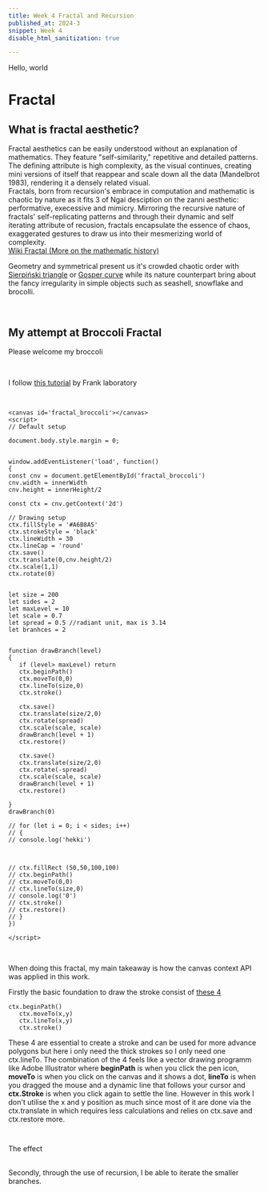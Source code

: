 ```yaml
---
title: Week 4 Fractal and Recursion 
published_at: 2024-3
snippet: Week 4
disable_html_sanitization: true

---
```


Hello, world


# Fractal 
## What is fractal aesthetic?

Fractal aesthetics can be easily understood without an explanation of mathematics. They feature "self-similarity," repetitive and detailed patterns. The defining attribute is high complexity, as the visual continues, creating mini versions of itself that reappear and scale down all the data (Mandelbrot 1983), rendering it a densely related visual. <br>
Fractals, born from recursion's embrace in computation and mathematic is chaotic by nature as it fits 3 of Ngai desciption on the zanni aesthetic: performative, execessive and mimicry. 
Mirroring the recursive nature of fractals' self-replicating patterns and through their dynamic and self iterating attribute of recusion, fractals encapsulate the essence of chaos, exaggerated gestures to draw us into their mesmerizing world of complexity.<br>
[Wiki Fractal (More on the mathematic history)](https://en.wikipedia.org/wiki/Fractal) <br>


Geometry and symmetrical present us it's crowded chaotic order with [Sierpiński triangle](https://en.wikipedia.org/wiki/Sierpi%C5%84ski_triangle) or [Gosper curve](https://en.wikipedia.org/wiki/Fractal_curve) while its nature counterpart bring about the fancy irregularity in simple objects such as seashell, snowflake and brocolli.

<br>

## My attempt at Broccoli Fractal
Please welcome my broccoli

<br>

I follow [this tutorial](https://www.youtube.com/watch?v=dQKYao-daYw&t=1693s) by Frank laboratory

<br>

<canvas id='fractal_broccoli'></canvas>
<script>
// Default setup

document.body.style.margin = 0;


window.addEventListener('load', function()
{
const cnv = document.getElementById('fractal_broccoli')
cnv.width = innerWidth
cnv.height = innerHeight/2

const ctx = cnv.getContext('2d')

// Drawing setup
ctx.fillStyle = '#A6B8A5'
ctx.strokeStyle = '#A6B8A5'
ctx.lineWidth = 30
ctx.lineCap = 'round'
ctx.save()
ctx.translate(0,cnv.height/2)
ctx.scale(1,1)
ctx.rotate(0)


let size = 200
let sides = 2
let maxLevel = 10
let scale = 0.7
let spread = 0.5 //radiant unit, max is 3.14
let branhces = 2


function drawBranch(level)
{
   if (level> maxLevel) return
    if (level > 7) {
        ctx.strokeStyle = '#02590F'; // New stroke color
    }
    else {
      ctx.strokeStyle = '#A6B8A5'
    }
   ctx.beginPath()
   ctx.moveTo(0,0)
   ctx.lineTo(size,0)
   ctx.stroke()

   ctx.save()
   ctx.translate(size/2,0)
   ctx.rotate(spread)
   ctx.scale(scale, scale)
   drawBranch(level + 1)
   ctx.strokeStyle = '#02590F'
   ctx.restore()

   ctx.save()
   ctx.translate(size/2,0)
   ctx.rotate(-spread)
   ctx.scale(scale, scale)
   drawBranch(level + 1)
   ctx.restore()

  
}
drawBranch(0)

// for (let i = 0; i < sides; i++)
// {  
// console.log('hekki')



// ctx.fillRect (50,50,100,100)
// ctx.beginPath()
// ctx.moveTo(0,0)
// ctx.lineTo(size,0)
// console.log('0')
// ctx.stroke()
// ctx.restore()
// }
})

</script>

```
<canvas id='fractal_broccoli'></canvas>
<script>
// Default setup

document.body.style.margin = 0;


window.addEventListener('load', function()
{
const cnv = document.getElementById('fractal_broccoli')
cnv.width = innerWidth
cnv.height = innerHeight/2

const ctx = cnv.getContext('2d')

// Drawing setup
ctx.fillStyle = '#A6B8A5'
ctx.strokeStyle = 'black'
ctx.lineWidth = 30
ctx.lineCap = 'round'
ctx.save()
ctx.translate(0,cnv.height/2)
ctx.scale(1,1)
ctx.rotate(0)


let size = 200
let sides = 2
let maxLevel = 10
let scale = 0.7
let spread = 0.5 //radiant unit, max is 3.14
let branhces = 2


function drawBranch(level)
{
   if (level> maxLevel) return
   ctx.beginPath()
   ctx.moveTo(0,0)
   ctx.lineTo(size,0)
   ctx.stroke()

   ctx.save()
   ctx.translate(size/2,0)
   ctx.rotate(spread)
   ctx.scale(scale, scale)
   drawBranch(level + 1)
   ctx.restore()

   ctx.save()
   ctx.translate(size/2,0)
   ctx.rotate(-spread)
   ctx.scale(scale, scale)
   drawBranch(level + 1)
   ctx.restore()

}
drawBranch(0)

// for (let i = 0; i < sides; i++)
// {  
// console.log('hekki')



// ctx.fillRect (50,50,100,100)
// ctx.beginPath()
// ctx.moveTo(0,0)
// ctx.lineTo(size,0)
// console.log('0')
// ctx.stroke()
// ctx.restore()
// }
})

</script>

```


<br>

When doing this fractal, my main takeaway is how the canvas context API was applied in this work.

Firstly the basic foundation to draw the stroke consist of [these 4](https://developer.mozilla.org/en-US/docs/Web/API/CanvasRenderingContext2D/lineTo)

```
ctx.beginPath()
   ctx.moveTo(x,y)
   ctx.lineTo(x,y)
   ctx.stroke()

```
These 4 are essential to create a stroke and can be used for more advance polygons but here i only need the thick strokes so I only need one ctx.lineTo. The combination of the 4 feels like a vector drawing programm like Adobe Illustrator where **beginPath** is when you click the pen icon, **moveTo** is when you click on the canvas and it shows a dot, **lineTo** is when you dragged the mouse and a dynamic line that follows your cursor and **ctx.Stroke** is when you click again to settle the line. However in this work I don't utilise the x and y position as much since most of it are done via the ctx.translate in  which requires less calculations and relies on ctx.save and ctx.restore more.
```
   
```
The effect 

<br>
Secondly, through the use of recursion, I be able to iterate the smaller branches.
